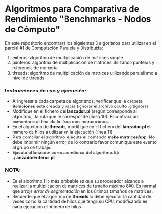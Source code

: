 # Algoritmos para Comparativa de Rendimiento "Benchmarks - Nodos de Cómputo"

En este repositorio encontrará los siguientes 3 algoritmos para utilizar en el parcial #1 de Computación Paralela y Distribuida:
1. enteros: algoritmo de multiplicación de matrices simple
2. punteros: algoritmo de multiplicación de matrices utilizando punteros y referencia de memoria
3. threads: algoritmo de multiplicación de matrices utilizando paralelismo a nivel de threads

### Instrucciones de uso y ejecución:

* Al ingresar a cada carpeta de algoritmos, verificar que la carpeta **Soluciones** esté creada y vacía (ignorar el archivo oculto .gitignore)
* Modifique en el fichero del **lanzador.pl** (según corresponda al algoritmo), la ruta que le corresponde (línea 10). Encontrará un comentario al final de la línea con instrucciones. 
* En el algoritmo de **threads**, modifique en el fichero del **lanzador.pl** el número de hilos a utilizar en la ejecución (línea 11).
* Para compilar el algoritmo, ejecute el comando **make matricesApp**. No debe imprimir ningún error, de lo contrario favor comunique este evento al grupo de trabajo.
* Ejecute el lanzador correspondiente del algoritmo. Ej: **./lanzadorEnteros.pl**

### NOTA:
* En el algoritmo 1 lo más probable es que su procesador alcance a realizar la multiplicación de matrices de tamaño máximo 800. Es normal que arroje *error de segmentación* en los últimos tamaños de matrices.
* Recuerde que el algoritmo de **threads** lo debe ejecutar la cantidad de veces como la cantidad de hilos que tenga su CPU, modificando en cada ejecución el número de hilos.
